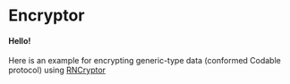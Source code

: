 # Encryptor

#### Hello!

Here is an example for encrypting generic-type data (conformed Codable protocol) using [RNCryptor](https://github.com/RNCryptor/RNCryptor)
